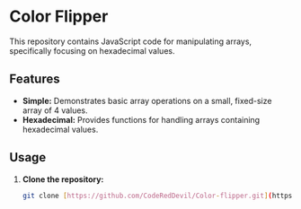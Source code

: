 # Color Flipper

This repository contains JavaScript code for manipulating arrays, specifically focusing on hexadecimal values.

## Features

- **Simple:** Demonstrates basic array operations on a small, fixed-size array of 4 values.
- **Hexadecimal:** Provides functions for handling arrays containing hexadecimal values.

## Usage

1. **Clone the repository:**
   ```bash
   git clone [https://github.com/CodeRedDevil/Color-flipper.git](https://github.com/CodeRedDevil/Color-flipper.git)
   ```
